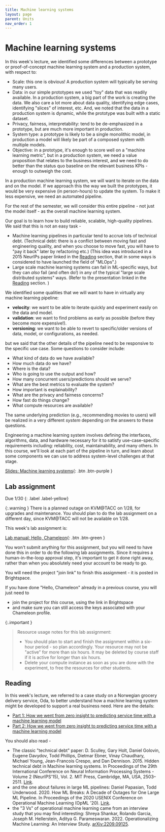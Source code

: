 ```yaml
---
title: Machine learning systems
layout: page
parent: Units
nav_order: 1
---
```



# Machine learning systems


In this week's lecture, we identified some differences between a prototype or proof-of-concept machine learning system and a production system, with respect to:

* Scale: this one is obvious! A production system will typically be serving many users.
* Data: in our simple prototypes we used "toy" data that was readily available. In a production system, a big part of the work is creating the data. We also care a lot more about data quality, identifying edge cases, identifying "slices" of interest, etc. And, we noted that the data in a production system is dynamic, while the prototype was built with a static dataset.
* Privacy, fairness, interpretability: tend to be de-emphasized in a prototype, but are much more important in production.
* System type: a prototype is likely to be a single monolithic model, in production a model will likely be part of a composed system with multiple models.
* Objective: in a prototype, it's enough to score well on a "machine learning metric", but in a production system, we need a value proposition that relates to the business interest, and we need to do better than the status quo baseline on the relevant business KPIs - enough to outweigh the cost.

In a production machine learning system, we will want to iterate on the data and on the model. If we approach this the way we built the prototypes, it would be very expensive (in person-hours) to update the system. To make it less expensive, we need an automated pipeline.

For the rest of the semester, we will consider this entire pipeline - not just the model itself - as the overall machine learning system.

Our goal is to learn how to build reliable, scalable, high-quality pipelines. We said that this is not an easy task - 

* Machine learning pipelines in particular tend to accrue lots of technical debt. (Technical debt: there is a conflict between moving fast and engineering quality, and when you choose to move fast, you will have to "pay it back" later by refactoring etc.) (This idea was introduced in a 2015 NeurIPs paper linked in the [Reading](#reading) section, that in some ways is considered to have launched the field of "MLOps".) 
* Large scale machine learning systems can fail in ML-specific ways, but they can *also* fail (and often do!) in any of the typical "large scale distributed systems" ways.  (Refer to the presentation linked in the [Reading](#reading) section. )

We identified some qualities that we will want to have in virtually any machine learning pipeline:

* **velocity**: we want to be able to iterate quickly and experiment easily on the data and model.
* **validation**: we want to find problems as early as possible (before they become more expensive!).
* **versioning**: we want to be able to revert to specific/older versions of data, model, or configurations, as needed.

but we said that the other details of the pipeline need to be responsive to the specific use case. Some questions to consider include: 

* What kind of data do we have available?
* How much data do we have? 
* Where is the data?
* Who is going to use the output and how? 
* How many concurrent users/predictions should we serve? 
* What are the best metrics to evaluate the system?
* How important is explainability? 
* What are the privacy and fairness concerns?
* How fast do things change? 
* What compute resources are available?

The same underlying prediction (e.g., recommending movies to users) will be realized in a very different *system* depending on the answers to these questions.

Engineering a machine learning system involves defining the interfaces, algorithms, data, and hardware necessary for it to satisfy use-case-specific requirements including: reliability, cost, maintainability, and many others. In this course, we'll look at each part of the pipeline in turn, and learn about some components we can use to address system-level challenges at that stage.

[Slides: Machine learning systems](https://link.excalidraw.com/p/readonly/UV8Ez1d9Tc1wLE5vIsLY){: .btn .btn-purple }


## Lab assignment

Due 1/30 
{: .label .label-yellow}

{:.warning }
There is a planned outage on KVM@TACC on 1/28, for upgrades and maintenance. You should plan to do the lab assignment on a different day, since KVM@TACC will not be available on 1/28.

This week's lab assignment is:

[Lab manual: Hello, Chameleon](https://teaching-on-testbeds.github.io/hello-chameleon/){: .btn .btn-green }


You won't submit anything for this assignment, but you will need to have done this in order to do the following lab assignments. Since it requires a human-in-the-loop approval step, it's important to get it done right away, rather than when you absolutely need your account to be ready to go.

You will need the project "join link" to finish this assignment - it is posted in Brightspace.

If you have done "Hello, Chameleon" already in a previous course, you will just need to 

* join the project for _this_ course, using the link in Brightspace
* and make sure you can still access the keys associated with your Chameleon profile.

{:.important }
> Resource usage notes for this lab assignment:
> * You should plan to start and finish the assignment within a six-hour period - so plan accordingly. Your resource may not be "active" for more than six hours. It may be deleted by course staff if it is active for longer than six hours.
> * Delete your compute instance as soon as you are done with the experiment, to free the resources for other students.



## Reading

In this week's lecture, we referred to a case study on a Norwegian grocery delivery service, Oda, to better understand how a machine learning system might be developed to support a real business need. Here are the details:

* [Part 1: How we went from zero insight to predicting service time with a machine learning model](https://medium.com/oda-product-tech/how-we-went-from-zero-insight-to-predicting-service-time-with-a-machine-learning-model-part-1-516b9545d02f)
* [Part 2: How we went from zero insight to predicting service time with a machine learning model](https://medium.com/oda-product-tech/how-we-went-from-zero-insight-to-predicting-service-time-with-a-machine-learning-model-part-2-2-ad8b0c3e4838) 


You should also read - 

* The classic "technical debt" paper: D. Sculley, Gary Holt, Daniel Golovin, Eugene Davydov, Todd Phillips, Dietmar Ebner, Vinay Chaudhary, Michael Young, Jean-Francois Crespo, and Dan Dennison. 2015. Hidden technical debt in Machine learning systems. In Proceedings of the 29th International Conference on Neural Information Processing Systems - Volume 2 (NeurIPS'15), Vol. 2. MIT Press, Cambridge, MA, USA, 2503–2511. [Link](https://proceedings.neurips.cc/paper/2015/hash/86df7dcfd896fcaf2674f757a2463eba-Abstract.html).
* and the one about failures in large ML pipelines:  Daniel Papasian, Todd Underwood. 2020. How ML Breaks: A Decade of Outages for One Large ML Pipeline. In Proceedings of the 2020 USENIX Conference on Operational Machine Learning (OpML '20). [Link](https://www.usenix.org/conference/opml20/presentation/papasian).
* the "3 Vs" of operational machine learning came from an interview study that you may find interesting: Shreya Shankar, Rolando Garcia, Joseph M. Hellerstein, Aditya G. Parameswaran. 2022. Operationalizing Machine Learning: An Interview Study. [arXiv:2209.09125](https://arxiv.org/abs/2209.09125).
